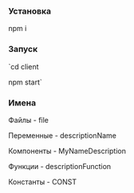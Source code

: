 ### Установка
npm i 
### Запуск
`cd client

npm start`

### Имена 
Файлы - file

Переменные - descriptionName 

Компоненты - MyNameDescription

Функции - descriptionFunction

Константы - CONST
